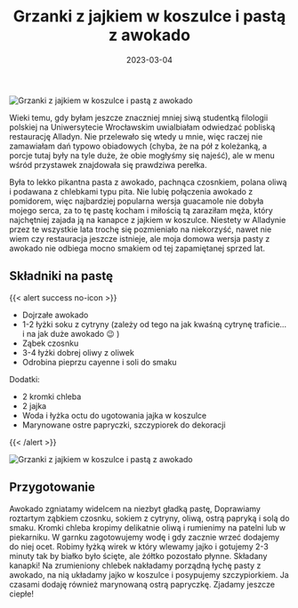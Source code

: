﻿---
title: "Grzanki z jajkiem w koszulce i pastą z awokado"
date: 2023-03-04
categories:
- śniadanie
tags:
- pieczywo
- awokado
- jajko
- wegetariańskie
- bez laktozy

thumbnailImagePosition: "top"
---
![Grzanki z jajkiem w koszulce i pastą z awokado](/img/Grzanki-z-jajkiem-i-awokado/Grzanki-z-jajkiem-i-awokado-2.JPG)

Wieki temu, gdy byłam jeszcze znaczniej mniej siwą studentką filologii polskiej na Uniwersytecie Wrocławskim uwialbiałam odwiedzać pobliską restaurację Alladyn. Nie przelewało się wtedy u mnie, więc raczej nie zamawiałam dań typowo obiadowych (chyba, że na pół z koleżanką, a porcje tutaj były na tyle duże, że obie mogłyśmy się najeść), ale w menu wśród przystawek znajdowała się prawdziwa perełka. 
<!--more-->
Była to lekko pikantna pasta z awokado, pachnąca czosnkiem, polana oliwą i podawana z chlebkami typu pita. Nie lubię połączenia awokado z pomidorem, więc najbardziej popularna wersja guacamole nie dobyła mojego serca, za to tę pastę kocham i miłością tą zaraziłam męża, który najchętniej zajada ją na kanapce z jajkiem w koszulce. Niestety w Alladynie przez te wszystkie lata trochę się pozmieniało na niekorzyść, nawet nie wiem czy restauracja jeszcze istnieje, ale moja domowa wersja pasty z awokado nie odbiega mocno smakiem od tej zapamiętanej sprzed lat.

## Składniki na pastę
{{< alert success no-icon >}}
- Dojrzałe awokado
- 1-2 łyżki soku z cytryny (zależy od tego na jak kwaśną cytrynę traficie… i na jak duże awokado 😉 )
- Ząbek czosnku
- 3-4 łyżki dobrej oliwy z oliwek
- Odrobina pieprzu cayenne i soli do smaku

Dodatki:
- 2 kromki chleba
- 2 jajka
- Woda i łyżka octu do ugotowania jajka w koszulce 
- Marynowane ostre papryczki, szczypiorek do dekoracji


{{< /alert >}}

![Grzanki z jajkiem w koszulce i pastą z awokado](/img/Grzanki-z-jajkiem-i-awokado/Grzanki-z-jajkiem-i-awokado-1.JPG)
## Przygotowanie
Awokado zgniatamy widelcem na niezbyt gładką pastę, Doprawiamy roztartym ząbkiem czosnku, sokiem z cytryny, oliwą, ostrą papryką i solą do smaku. 
Kromki chleba kropimy delikatnie oliwą i rumienimy na patelni lub w piekarniku. 
W garnku zagotowujemy wodę i gdy zacznie wrzeć dodajemy do niej ocet. Robimy łyżką wirek w który wlewamy jajko i gotujemy 2-3 minuty tak by białko było ścięte, ale żółtko pozostało płynne. 
Składany kanapki! Na zrumieniony chlebek nakładamy porządną łychę pasty z awokado, na nią układamy jajko w koszulce i posypujemy szczypiorkiem. Ja czasami dodaję również marynowaną ostrą papryczkę. 
Zjadamy jeszcze ciepłe! 

